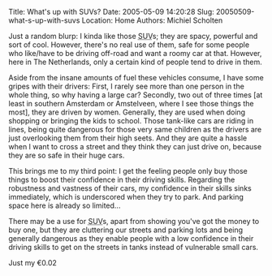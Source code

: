 Title: What's up with SUVs?
Date: 2005-05-09 14:20:28
Slug: 20050509-what-s-up-with-suvs
Location: Home
Authors: Michiel Scholten

<p>Just a random blurp: I kinda like those <acronym title="Sport Utility Vehicle">SUV</acronym>s; they are spacy, powerful and sort of cool. However, there's no real use of them, safe for some people who like/have to be driving off-road and want a roomy car at that. However, here in The Netherlands, only a certain kind of people tend to drive in them.</p>

<p>Aside from the insane amounts of fuel these vehicles consume, I have some gripes with their drivers: First, I rarely see more than one person in the whole thing, so why having a large car? Secondly, two out of three times [at least in southern Amsterdam or Amstelveen, where I see those things the most], they are driven by women. Generally, they are used when doing shopping or bringing the kids to school. Those tank-like cars are riding in lines, being quite dangerous for those very same children as the drivers are just overlooking them from their high seets. And they are quite a hassle when I want to cross a street and they think they can just drive on, because they are so safe in their huge cars.</p>

<p>This brings me to my third point: I get the feeling people only buy those things to boost their confidence in their driving skills. Regarding the robustness and vastness of their cars, my confidence in their skills sinks immediately, which is underscored when they try to park. And parking space here is already so limited...</p>

<p>There may be a use for <acronym title="Sport Utility Vehicle">SUV</acronym>s, apart from showing you've got the money to buy one, but they are cluttering our streets and parking lots and being generally dangerous as they enable people with a low confidence in their driving skills to get on the streets in tanks instead of vulnerable small cars.</p>

<p>Just my &euro;0.02</p>